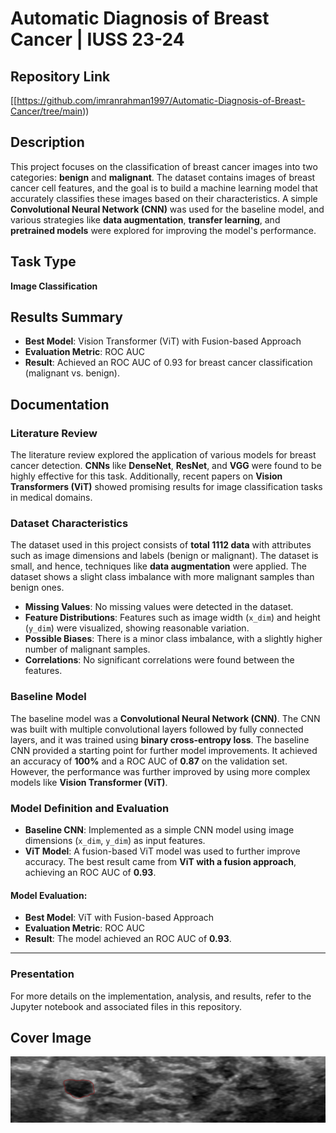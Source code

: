 # Automatic Diagnosis of Breast Cancer | IUSS 23-24

## Repository Link
[[https://github.com/imranrahman1997/Automatic-Diagnosis-of-Breast-Cancer/tree/main))

## Description
This project focuses on the classification of breast cancer images into two categories: **benign** and **malignant**. The dataset contains images of breast cancer cell features, and the goal is to build a machine learning model that accurately classifies these images based on their characteristics. A simple **Convolutional Neural Network (CNN)** was used for the baseline model, and various strategies like **data augmentation**, **transfer learning**, and **pretrained models** were explored for improving the model's performance.

## Task Type
**Image Classification**

## Results Summary
- **Best Model**: Vision Transformer (ViT) with Fusion-based Approach
- **Evaluation Metric**: ROC AUC
- **Result**: Achieved an ROC AUC of 0.93 for breast cancer classification (malignant vs. benign).

## Documentation

### **Literature Review**
The literature review explored the application of various models for breast cancer detection. **CNNs** like **DenseNet**, **ResNet**, and **VGG** were found to be highly effective for this task. Additionally, recent papers on **Vision Transformers (ViT)** showed promising results for image classification tasks in medical domains. 

### **Dataset Characteristics**
The dataset used in this project consists of **total 1112 data** with attributes such as image dimensions and labels (benign or malignant). The dataset is small, and hence, techniques like **data augmentation** were applied. The dataset shows a slight class imbalance with more malignant samples than benign ones.

- **Missing Values**: No missing values were detected in the dataset.
- **Feature Distributions**: Features such as image width (`x_dim`) and height (`y_dim`) were visualized, showing reasonable variation.
- **Possible Biases**: There is a minor class imbalance, with a slightly higher number of malignant samples.
- **Correlations**: No significant correlations were found between the features.

### **Baseline Model**
The baseline model was a **Convolutional Neural Network (CNN)**. The CNN was built with multiple convolutional layers followed by fully connected layers, and it was trained using **binary cross-entropy loss**. The baseline CNN provided a starting point for further model improvements. It achieved an accuracy of **100%** and a ROC AUC of **0.87** on the validation set. However, the performance was further improved by using more complex models like **Vision Transformer (ViT)**.

### **Model Definition and Evaluation**
- **Baseline CNN**: Implemented as a simple CNN model using image dimensions (`x_dim`, `y_dim`) as input features.
- **ViT Model**: A fusion-based ViT model was used to further improve accuracy. The best result came from **ViT with a fusion approach**, achieving an ROC AUC of **0.93**.

#### **Model Evaluation**:
- **Best Model**: ViT with Fusion-based Approach
- **Evaluation Metric**: ROC AUC
- **Result**: The model achieved an ROC AUC of **0.93**.

---

### **Presentation**
For more details on the implementation, analysis, and results, refer to the Jupyter notebook and associated files in this repository.

## Cover Image

![Project Cover Image](CoverImage/kaggle_48195_logos_header.png)
